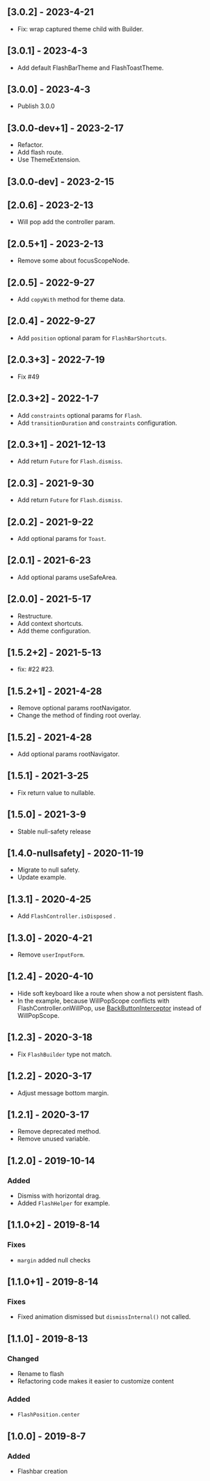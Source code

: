 ## [3.0.2] - 2023-4-21
- Fix: wrap captured theme child with Builder.

## [3.0.1] - 2023-4-3
- Add default FlashBarTheme and FlashToastTheme.

## [3.0.0] - 2023-4-3
- Publish 3.0.0

## [3.0.0-dev+1] - 2023-2-17
- Refactor.
- Add flash route.
- Use ThemeExtension.

## [3.0.0-dev] - 2023-2-15

## [2.0.6] - 2023-2-13
- Will pop add the controller param.

## [2.0.5+1] - 2023-2-13
- Remove some about focusScopeNode.

## [2.0.5] - 2022-9-27
- Add `copyWith` method for theme data.

## [2.0.4] - 2022-9-27
- Add `position` optional param for `FlashBarShortcuts`.

## [2.0.3+3] - 2022-7-19
- Fix #49

## [2.0.3+2] - 2022-1-7
- Add `constraints` optional params for `Flash`.
- Add `transitionDuration` and `constraints` configuration.

## [2.0.3+1] - 2021-12-13
- Add return `Future` for `Flash.dismiss`.

## [2.0.3] - 2021-9-30
- Add return `Future` for `Flash.dismiss`.

## [2.0.2] - 2021-9-22
- Add optional params for `Toast`.

## [2.0.1] - 2021-6-23
- Add optional params useSafeArea.

## [2.0.0] - 2021-5-17
- Restructure.
- Add context shortcuts.
- Add theme configuration.

## [1.5.2+2] - 2021-5-13
- fix: #22 #23.

## [1.5.2+1] - 2021-4-28
- Remove optional params rootNavigator.
- Change the method of finding root overlay.

## [1.5.2] - 2021-4-28
- Add optional params rootNavigator.

## [1.5.1] - 2021-3-25
- Fix return value to nullable.

## [1.5.0] - 2021-3-9
- Stable null-safety release

## [1.4.0-nullsafety] - 2020-11-19

- Migrate to null safety.
- Update example.

## [1.3.1] - 2020-4-25

- Add `FlashController.isDisposed` .

## [1.3.0] - 2020-4-21

- Remove `userInputForm`.

## [1.2.4] - 2020-4-10

- Hide soft keyboard like a route when show a not persistent flash.
- In the example, because WillPopScope conflicts with FlashController.onWillPop, use [BackButtonInterceptor](https://pub.dev/packages/back_button_interceptor) instead of WillPopScope.

## [1.2.3] - 2020-3-18

- Fix `FlashBuilder` type not match.

## [1.2.2] - 2020-3-17

- Adjust message bottom margin.

## [1.2.1] - 2020-3-17

- Remove deprecated method.
- Remove unused variable. 

## [1.2.0] - 2019-10-14

### Added
- Dismiss with horizontal drag.
- Added `FlashHelper` for example. 

## [1.1.0+2] - 2019-8-14

### Fixes
- `margin` added null checks 

## [1.1.0+1] - 2019-8-14

### Fixes
- Fixed animation dismissed but `dismissInternal()` not called.

## [1.1.0] - 2019-8-13

### Changed
- Rename to flash
- Refactoring code makes it easier to customize content

### Added
- `FlashPosition.center`

## [1.0.0] - 2019-8-7

### Added
- Flashbar creation
